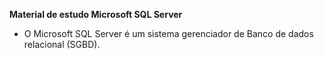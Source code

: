 **Material de estudo Microsoft SQL Server**

* O Microsoft SQL Server é um sistema gerenciador de Banco de dados relacional (SGBD).
